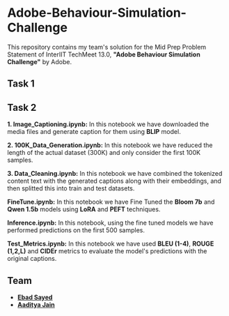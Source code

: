 # Adobe-Behaviour-Simulation-Challenge
This repository contains my team's solution for the Mid Prep Problem Statement of InterIIT TechMeet 13.0, **"Adobe Behaviour Simulation Challenge"** by Adobe. 

## Task 1



## Task 2
**1. Image_Captioning.ipynb:** In this notebook we have downloaded the media files and generate caption for them using **BLIP** model.

**2. 100K_Data_Generation.ipynb:** In this notebook we have reduced the length of the actual dataset (300K) and only consider the first 100K samples.

**3. Data_Cleaning.ipynb:** In this notebook we have combined the tokenized content text with the generated captions along with their embeddings, and then splitted this into train and test datasets.

**FineTune.ipynb:** In this notebook we have Fine Tuned the **Bloom 7b** and **Qwen 1.5b** models using **LoRA** and **PEFT** techniques.

**Inference.ipynb:** In this notebook, using the fine tuned models we have performed predictions on the first 500 samples.

**Test_Metrics.ipynb:** In this notebook we have used **BLEU (1-4)**, **ROUGE (1,2,L)** and **CIDEr** metrics to evaluate the model's predictions with the original captions.

## Team
* [**Ebad Sayed**]() <br>
* [**Aaditya Jain**]()

